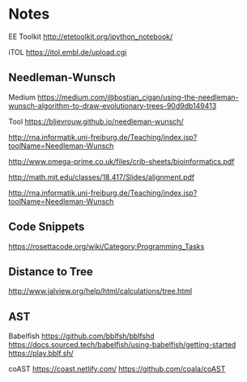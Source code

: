 # Notes

EE Toolkit
http://etetoolkit.org/ipython_notebook/

iTOL
https://itol.embl.de/upload.cgi

## Needleman-Wunsch

Medium
https://medium.com/@bostjan_cigan/using-the-needleman-wunsch-algorithm-to-draw-evolutionary-trees-90d9db149413

Tool
https://blievrouw.github.io/needleman-wunsch/

http://rna.informatik.uni-freiburg.de/Teaching/index.jsp?toolName=Needleman-Wunsch

http://www.omega-prime.co.uk/files/crib-sheets/bioinformatics.pdf

http://math.mit.edu/classes/18.417/Slides/alignment.pdf

http://rna.informatik.uni-freiburg.de/Teaching/index.jsp?toolName=Needleman-Wunsch

## Code Snippets

https://rosettacode.org/wiki/Category:Programming_Tasks

## Distance to Tree

http://www.jalview.org/help/html/calculations/tree.html

## AST

Babelfish
https://github.com/bblfsh/bblfshd
https://docs.sourced.tech/babelfish/using-babelfish/getting-started
https://play.bblf.sh/

coAST
https://coast.netlify.com/
https://github.com/coala/coAST
